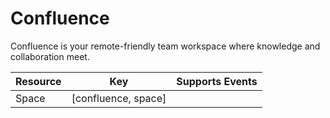 # Confluence

Confluence is your remote-friendly team workspace where knowledge and collaboration meet.

| Resource | Key | Supports Events |
| --- | --- | --- |
| Space | [confluence, space] |  |

